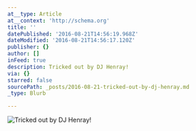```yaml
---
at__type: Article
at__context: 'http://schema.org'
title: ''
datePublished: '2016-08-21T14:56:19.968Z'
dateModified: '2016-08-21T14:56:17.120Z'
publisher: {}
author: []
inFeed: true
description: Tricked out by DJ Henray!
via: {}
starred: false
sourcePath: _posts/2016-08-21-tricked-out-by-dj-henray.md
_type: Blurb

---
```

![Tricked out by DJ Henray!](https://the-grid-user-content.s3-us-west-2.amazonaws.com/0e118334-d939-4923-9368-9649f253afa9.jpg)